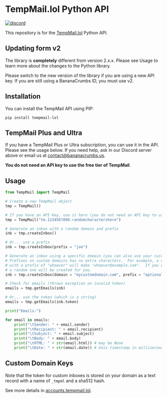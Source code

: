 # TempMail.lol Python API
<a href="https://discord.gg/GHapeHPWVS">
    <img alt="discord" src="https://discord.com/api/guilds/899020130091139082/widget.png">
</a>

This repository is for the [TempMail.lol](https://tempmail.lol/) Python API.

## Updating form v2
The library is **completely** different from version 2.x.x.  Please see Usage to learn more about the changes to the Python library.

Please switch to the new version of the library if you are using a new API key.  If you are still using a BananaCrumbs ID, you must use v2.

## Installation

You can install the TempMail API using PIP:
```
pip install tempmail-lol
```

## TempMail Plus and Ultra

If you have a TempMail Plus or Ultra subscription, you can use it in the API.  Please see the usage below.  If you need help, ask in our Discord server above or email us at contact@bananacrumbs.us.

**You do not need an API key to use the free tier of TempMail**.

## Usage
```python
from TempMail import TempMail

# Create a new TempMail object
tmp = TempMail()

# If you have an API Key, use it here (you do not need an API key to use the free tier)
tmp = TempMail("tm.1234567890.randomcharactershere")

# Generate an inbox with a random domain and prefix
inb = tmp.createInbox()

# Or... use a prefix
inb = tmp.createInbox(prefix = "joe")

# Generate an inbox using a specific domain (you can also use your custom domain here)
# Prefixes on custom domains has no extra characters.  For example, a custom domain example.com
# with a prefix of "whoever" will make "whoever@example.com".  If you do not provide a prefix,
# a random one will be created for you.
inb = tmp.createInbox(domain = "mycustomdomain.com", prefix = "optional")

# Check for emails (throws exception on invalid token)
emails = tmp.getEmails(inb)

# Or... use the token (which is a string)
emails = tmp.getEmails(inb.token)

print("Emails:")

for email in emails:
    print("\tSender: " + email.sender)
    print("\tRecipient: " + email.recipient)
    print("\tSubject: " + email.subject)
    print("\tBody: " + email.body)
    print("\tHTML: " + str(email.html)) # may be None
    print("\tDate: " + str(email.date)) # Unix timestamp in milliseconds
```

## Custom Domain Keys
Note that the token for custom inboxes is stored on your domain as a text record with a name of `_tmpml` and a sha512 hash.

See more details in [accounts.tempmail.lol](https://accounts.tempmail.lol).

